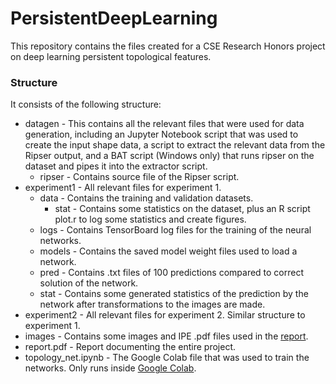 # PersistentDeepLearning
This repository contains the files created for a CSE Research Honors project on deep learning persistent topological features.

### Structure
It consists of the following structure:
* datagen - This contains all the relevant files that were used for data generation, including an Jupyter Notebook script that was used to create the input shape data, a script to extract the relevant data from the Ripser output, and a BAT script (Windows only) that runs ripser on the dataset and pipes it into the extractor script.
  * ripser - Contains source file of the Ripser script.
* experiment1 - All relevant files for experiment 1.
  * data - Contains the training and validation datasets.
    * stat - Contains some statistics on the dataset, plus an R script plot.r to log some statistics and create figures.
  * logs - Contains TensorBoard log files for the training of the neural networks.
  * models - Contains the saved model weight files used to load a network.
  * pred - Contains .txt files of 100 predictions compared to correct solution of the network.
  * stat - Contains some generated statistics of the prediction by the network after transformations to the images are made.
* experiment2 - All relevant files for experiment 2. Similar structure to experiment 1.
* images - Contains some images and IPE .pdf files used in the [report](https://www.overleaf.com/read/srcdbgcbvtxj).
* report.pdf - Report documenting the entire project.
* topology_net.ipynb - The Google Colab file that was used to train the networks. Only runs inside [Google Colab](https://colab.research.google.com/drive/1s9QMZ7ZO9BsIzrQOMpGsrR_oiqEfoFn3).
